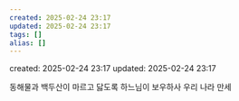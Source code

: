 ```yaml
---
created: 2025-02-24 23:17
updated: 2025-02-24 23:17
tags: []
alias: []
---
```


created: 2025-02-24 23:17
updated: 2025-02-24 23:17

동해물과 백두산이 마르고 닳도록 하느님이 보우하사 우리 나라 만세
